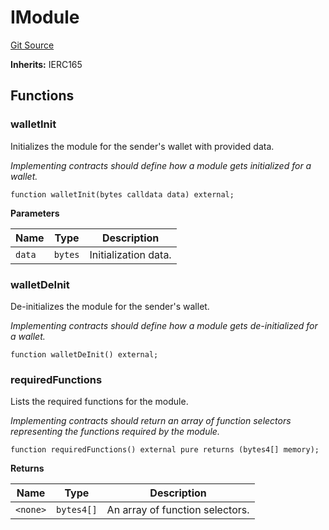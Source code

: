 # IModule
[Git Source](https://github.com/TrueWallet/contracts/blob/43e94f0622a36448f24323cfe74a0e2604784f80/src/interfaces/IModule.sol)

**Inherits:**
IERC165


## Functions
### walletInit

Initializes the module for the sender's wallet with provided data.

*Implementing contracts should define how a module gets initialized for a wallet.*


```solidity
function walletInit(bytes calldata data) external;
```
**Parameters**

|Name|Type|Description|
|----|----|-----------|
|`data`|`bytes`|Initialization data.|


### walletDeInit

De-initializes the module for the sender's wallet.

*Implementing contracts should define how a module gets de-initialized for a wallet.*


```solidity
function walletDeInit() external;
```

### requiredFunctions

Lists the required functions for the module.

*Implementing contracts should return an array of function selectors representing the functions required by the module.*


```solidity
function requiredFunctions() external pure returns (bytes4[] memory);
```
**Returns**

|Name|Type|Description|
|----|----|-----------|
|`<none>`|`bytes4[]`|An array of function selectors.|


